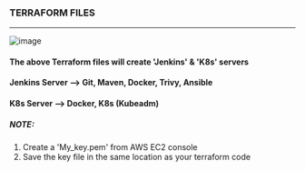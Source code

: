 ### TERRAFORM FILES
---

![image](https://github.com/pandacloud1/DevopsProject1/assets/134182273/c6e23f09-2cc9-4ea8-ab8b-86cd9fa39bb0)

#### The above Terraform files will create 'Jenkins' & 'K8s' servers
#### Jenkins Server --> Git, Maven, Docker, Trivy, Ansible
#### K8s Server --> Docker, K8s (Kubeadm)

##### *NOTE*:
1. Create a 'My_key.pem' from AWS EC2 console 
2. Save the key file in the same location as your terraform code
